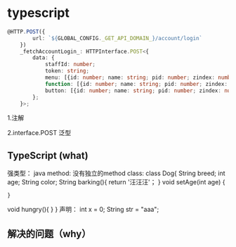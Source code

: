 # typescript

```typescript
@HTTP.POST({
		url: `${GLOBAL_CONFIG._GET_API_DOMAIN_}/account/login`
	})
	_fetchAccountLogin_: HTTPInterface.POST<{
		data: {
			staffId: number;
			token: string;
			menu: [{id: number; name: string; pid: number; zindex: number; istype: number}];
			function: [{id: number; name: string; pid: number; zindex: number; istype: number}];
			button: [{id: number; name: string; pid: number; zindex: number; istype: number}];
		};
	}>;
```

1.注解

2.interface.POST<o> 泛型






## TypeScript (what)
强类型： java
method: 没有独立的method
class:  class Dog{
  String breed;
  int age;
  String color;
   String barking(){
   	return '汪汪汪'；
  }
  void setAge(int age) {
	
	}
  void hungry(){
  }
}
声明： int x = 0; String str = "aaa";

## 解决的问题（why）



